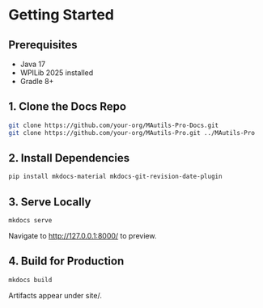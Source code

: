 # Getting Started

## Prerequisites
- Java 17
- WPILib 2025 installed
- Gradle 8+

## 1. Clone the Docs Repo
```bash
git clone https://github.com/your-org/MAutils-Pro-Docs.git
git clone https://github.com/your-org/MAutils-Pro.git ../MAutils-Pro
```

## 2. Install Dependencies
```bash
pip install mkdocs-material mkdocs-git-revision-date-plugin
```

## 3. Serve Locally
```bash
mkdocs serve
```
Navigate to http://127.0.0.1:8000/ to preview.

## 4. Build for Production
```bash
mkdocs build
```
Artifacts appear under site/.

